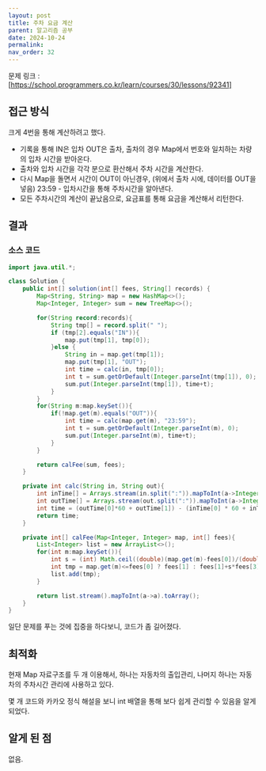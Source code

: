 ```yaml
---
layout: post
title: 주차 요금 계산
parent: 알고리즘 공부
date: 2024-10-24
permalink:
nav_order: 32
---
```


문제 링크 : [https://school.programmers.co.kr/learn/courses/30/lessons/92341]

## 접근 방식

크게 4번을 통해 계산하려고 했다.

- 기록을 통해 IN은 입차 OUT은 출차, 출차의 경우 Map에서 번호와 일치하는 차량의 입차 시간을 받아온다.
- 출차와 입차 시간을 각각 분으로 환산해서 주차 시간을 계산한다.
- 다시 Map을 돌면서 시간이 OUT이 아닌경우, (위에서 출차 시에, 데이터를 OUT을 넣음) 23:59 - 입차시간을 통해 주차시간을 알아낸다.
- 모든 주차시간의 계산이 끝났음으로, 요금표를 통해 요금을 계산해서 리턴한다.

## 결과

### 소스 코드

```java
import java.util.*;

class Solution {
    public int[] solution(int[] fees, String[] records) {
        Map<String, String> map = new HashMap<>();
        Map<Integer, Integer> sum = new TreeMap<>();

        for(String record:records){
            String tmp[] = record.split(" ");
            if (tmp[2].equals("IN")){
                map.put(tmp[1], tmp[0]);
            }else {
                String in = map.get(tmp[1]);
                map.put(tmp[1], "OUT");
                int time = calc(in, tmp[0]);
                int t = sum.getOrDefault(Integer.parseInt(tmp[1]), 0);
                sum.put(Integer.parseInt(tmp[1]), time+t);
            }
        }
        for(String m:map.keySet()){
            if(!map.get(m).equals("OUT")){
                int time = calc(map.get(m), "23:59");
                int t = sum.getOrDefault(Integer.parseInt(m), 0);
                sum.put(Integer.parseInt(m), time+t);
            }
        }

        return calFee(sum, fees);
    }

    private int calc(String in, String out){
        int inTime[] = Arrays.stream(in.split(":")).mapToInt(a->Integer.parseInt(a)).toArray();
        int outTime[] = Arrays.stream(out.split(":")).mapToInt(a->Integer.parseInt(a)).toArray();
        int time = (outTime[0]*60 + outTime[1]) - (inTime[0] * 60 + inTime[1]);
        return time;
    }

    private int[] calFee(Map<Integer, Integer> map, int[] fees){
        List<Integer> list = new ArrayList<>();
        for(int m:map.keySet()){
            int s = (int) Math.ceil((double)(map.get(m)-fees[0])/(double)fees[2]);
            int tmp = map.get(m)<=fees[0] ? fees[1] : fees[1]+s*fees[3];
            list.add(tmp);
        }

        return list.stream().mapToInt(a->a).toArray();
    }
}
```

일단 문제를 푸는 것에 집중을 하다보니, 코드가 좀 길어졌다.

## 최적화

현재 Map 자료구조를 두 개 이용해서, 하나는 자동차의 출입관리, 나머지 하나는 자동차의 주차시간 관리에 사용하고 있다.

몇 개 코드와 카카오 정식 해설을 보니 int 배열을 통해 보다 쉽게 관리할 수 있음을 알게 되었다.

## 알게 된 점

없음.

[https://school.programmers.co.kr/learn/courses/30/lessons/92341]: https://school.programmers.co.kr/learn/courses/30/lessons/92341
